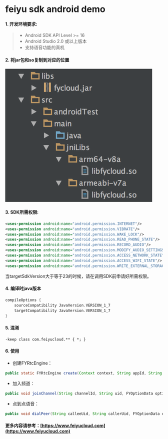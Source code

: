 # feiyu sdk android demo

#### 1. 开发环境要求:

> * Android SDK API Level >= 16
> * Android Studio 2.0 或以上版本
> * 支持语音功能的真机


#### 2. 将jar包和so复制到对应的位置

![github](https://github.com/FeiyuCloud/android-sdk-demo/blob/master/img/fycloud-androidstudio.png "github")


#### 3. SDK所需权限:

```xml
<uses-permission android:name="android.permission.INTERNET"/>
<uses-permission android:name="android.permission.VIBRATE"/>
<uses-permission android:name="android.permission.WAKE_LOCK"/>
<uses-permission android:name="android.permission.READ_PHONE_STATE"/>
<uses-permission android:name="android.permission.RECORD_AUDIO"/>
<uses-permission android:name="android.permission.MODIFY_AUDIO_SETTINGS"/>
<uses-permission android:name="android.permission.ACCESS_NETWORK_STATE"/>
<uses-permission android:name="android.permission.ACCESS_WIFI_STATE"/>
<uses-permission android:name="android.permission.WRITE_EXTERNAL_STORAGE"/>
```

当targetSdkVersion大于等于23的时候，请在调用SDK前申请好所需权限。


#### 4. 编译时java版本

```groovy
compileOptions {
    sourceCompatibility JavaVersion.VERSION_1_7
    targetCompatibility JavaVersion.VERSION_1_7
}
```


#### 5. 混淆

```
-keep class com.feiyucloud.** { *; }
```


#### 6. 使用

- 创建FYRtcEngine：
```java
public static FYRtcEngine create(Context context, String appId, String appToken, FYRtcEventHandler handler);
```

- 加入频道：
```java
public void joinChannel(String channelId, String uid, FYOptionData option);
```

- 点到点语音：
```java
public void dialPeer(String calleeUid, String callerUid, FYOptionData option);
```

#### 更多内容请参考：[https://www.feiyucloud.com](https://www.feiyucloud.com)

<br/>
